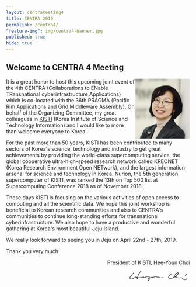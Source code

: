 ```yaml
---
layout: centrameeting4
title: CENTRA 2019
permalink: /centra4/
"feature-img": img/centra4-banner.jpg
published: true
hide: true
---
```


## Welcome to CENTRA 4 Meeting

<p>
<img src="/img/centra4-president-kisti.png" style="width:150px;" align="right"/>
</p>

It is a great honor to host this upcoming joint event of the 4th CENTRA (Collaborations to ENable TRansnational cyberintrastructure Applications) which is co-located with the 36th PRAGMA (Pacific Rim Applications and Grid Middleware Assembly). On behalf of the Organizing Committee, my great colleagues in [KISTI](https://www.kisti.re.kr/eng/) (Korea Institute of Science and Technology Information) and I would like to more than welcome everyone to Korea.

For the past more than 50 years, KISTI has been contributed to many sectors of Korea's science, technology and industry to get great achievements by providing the world-class supercomputing service, the global cooperative ultra-high-speed research network called KREONET (Korea Research Environment Open NETwork), and the largest information arsenal for science and technology in Korea. Nurion, the 5th generation supercomputer of KISTI, was ranked the 13th on Top 500 list at Supercomputing Conference 2018 as of November 2018.

These days KISTI is focusing on the various activities of open access to computing and all the scientific data. We hope this joint workshop is beneficial to Korean research communities and also to CENTRA's communities to continue long-standing efforts for transnational cyberinfrastructure. We also hope to have a productive and wonderful gathering at Korea's most beautiful Jeju Island.

We really look forward to seeing you in Jeju on April 22nd - 27th, 2019.

Thank you very much. 

<p align="right">
President of KISTI, Hee-Youn Choi
</p>

<img src="/img/centra4-president-sig.png" style="width:170px;" align="right"/>
